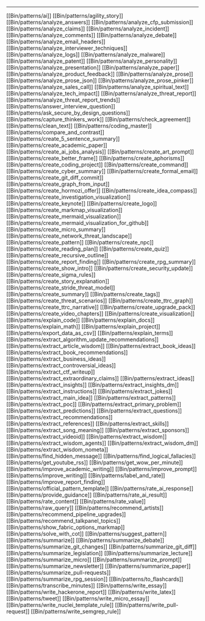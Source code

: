 
***
[[Bin/patterns/ai]]
[[Bin/patterns/agility_story]]
[[Bin/patterns/analyze_answers]]
[[Bin/patterns/analyze_cfp_submission]]
[[Bin/patterns/analyze_claims]]
[[Bin/patterns/analyze_incident]]
[[Bin/patterns/analyze_comments]]
[[Bin/patterns/analyze_debate]]
[[Bin/patterns/analyze_email_headers]]
[[Bin/patterns/analyze_interviewer_techniques]]
[[Bin/patterns/analyze_logs]]
[[Bin/patterns/analyze_malware]]
[[Bin/patterns/analyze_patent]]
[[Bin/patterns/analyze_personality]]
[[Bin/patterns/analyze_presentation]]
[[Bin/patterns/analyze_paper]]
[[Bin/patterns/analyze_product_feedback]]
[[Bin/patterns/analyze_prose]]
[[Bin/patterns/analyze_prose_json]]
[[Bin/patterns/analyze_prose_pinker]]
[[Bin/patterns/analyze_sales_call]]
[[Bin/patterns/analyze_spiritual_text]]
[[Bin/patterns/analyze_tech_impact]]
[[Bin/patterns/analyze_threat_report]]
[[Bin/patterns/analyze_threat_report_trends]]
[[Bin/patterns/answer_interview_question]]
[[Bin/patterns/ask_secure_by_design_questions]]
[[Bin/patterns/capture_thinkers_work]]
[[Bin/patterns/check_agreement]]
[[Bin/patterns/clean_text]]
[[Bin/patterns/coding_master]]
[[Bin/patterns/compare_and_contrast]]
[[Bin/patterns/create_5_sentence_summary]]
[[Bin/patterns/create_academic_paper]]
[[Bin/patterns/create_ai_jobs_analysis]]
[[Bin/patterns/create_art_prompt]]
[[Bin/patterns/create_better_frame]]
[[Bin/patterns/create_aphorisms]]
[[Bin/patterns/create_coding_project]]
[[Bin/patterns/create_command]]
[[Bin/patterns/create_cyber_summary]]
[[Bin/patterns/create_formal_email]]
[[Bin/patterns/create_git_diff_commit]]
[[Bin/patterns/create_graph_from_input]]
[[Bin/patterns/create_hormozi_offer]]
[[Bin/patterns/create_idea_compass]]
[[Bin/patterns/create_investigation_visualization]]
[[Bin/patterns/create_keynote]]
[[Bin/patterns/create_logo]]
[[Bin/patterns/create_markmap_visualization]]
[[Bin/patterns/create_mermaid_visualization]]
[[Bin/patterns/create_mermaid_visualization_for_github]]
[[Bin/patterns/create_micro_summary]]
[[Bin/patterns/create_network_threat_landscape]]
[[Bin/patterns/create_pattern]]
[[Bin/patterns/create_npc]]
[[Bin/patterns/create_reading_plan]]
[[Bin/patterns/create_quiz]]
[[Bin/patterns/create_recursive_outline]]
[[Bin/patterns/create_report_finding]]
[[Bin/patterns/create_rpg_summary]]
[[Bin/patterns/create_show_intro]]
[[Bin/patterns/create_security_update]]
[[Bin/patterns/create_sigma_rules]]
[[Bin/patterns/create_story_explanation]]
[[Bin/patterns/create_stride_threat_model]]
[[Bin/patterns/create_summary]]
[[Bin/patterns/create_tags]]
[[Bin/patterns/create_threat_scenarios]]
[[Bin/patterns/create_ttrc_graph]]
[[Bin/patterns/create_ttrc_narrative]]
[[Bin/patterns/create_upgrade_pack]]
[[Bin/patterns/create_video_chapters]]
[[Bin/patterns/create_visualization]]
[[Bin/patterns/explain_code]]
[[Bin/patterns/explain_docs]]
[[Bin/patterns/explain_math]]
[[Bin/patterns/explain_project]]
[[Bin/patterns/export_data_as_csv]]
[[Bin/patterns/explain_terms]]
[[Bin/patterns/extract_algorithm_update_recommendations]]
[[Bin/patterns/extract_article_wisdom]]
[[Bin/patterns/extract_book_ideas]]
[[Bin/patterns/extract_book_recommendations]]
[[Bin/patterns/extract_business_ideas]]
[[Bin/patterns/extract_controversial_ideas]]
[[Bin/patterns/extract_ctf_writeup]]
[[Bin/patterns/extract_extraordinary_claims]]
[[Bin/patterns/extract_ideas]]
[[Bin/patterns/extract_insights]]
[[Bin/patterns/extract_insights_dm]]
[[Bin/patterns/extract_instructions]]
[[Bin/patterns/extract_jokes]]
[[Bin/patterns/extract_main_idea]]
[[Bin/patterns/extract_patterns]]
[[Bin/patterns/extract_poc]]
[[Bin/patterns/extract_primary_problem]]
[[Bin/patterns/extract_predictions]]
[[Bin/patterns/extract_questions]]
[[Bin/patterns/extract_recommendations]]
[[Bin/patterns/extract_references]]
[[Bin/patterns/extract_skills]]
[[Bin/patterns/extract_song_meaning]]
[[Bin/patterns/extract_sponsors]]
[[Bin/patterns/extract_videoid]]
[[Bin/patterns/extract_wisdom]]
[[Bin/patterns/extract_wisdom_agents]]
[[Bin/patterns/extract_wisdom_dm]]
[[Bin/patterns/extract_wisdom_nometa]]
[[Bin/patterns/find_hidden_message]]
[[Bin/patterns/find_logical_fallacies]]
[[Bin/patterns/get_youtube_rss]]
[[Bin/patterns/get_wow_per_minute]]
[[Bin/patterns/improve_academic_writing]]
[[Bin/patterns/improve_prompt]]
[[Bin/patterns/improve_writing]]
[[Bin/patterns/label_and_rate]]
[[Bin/patterns/improve_report_finding]]
[[Bin/patterns/official_pattern_template]]
[[Bin/patterns/rate_ai_response]]
[[Bin/patterns/provide_guidance]]
[[Bin/patterns/rate_ai_result]]
[[Bin/patterns/rate_content]]
[[Bin/patterns/rate_value]]
[[Bin/patterns/raw_query]]
[[Bin/patterns/recommend_artists]]
[[Bin/patterns/recommend_pipeline_upgrades]]
[[Bin/patterns/recommend_talkpanel_topics]]
[[Bin/patterns/show_fabric_options_markmap]]
[[Bin/patterns/solve_with_cot]]
[[Bin/patterns/suggest_pattern]]
[[Bin/patterns/summarize]]
[[Bin/patterns/summarize_debate]]
[[Bin/patterns/summarize_git_changes]]
[[Bin/patterns/summarize_git_diff]]
[[Bin/patterns/summarize_legislation]]
[[Bin/patterns/summarize_lecture]]
[[Bin/patterns/summarize_micro]]
[[Bin/patterns/summarize_prompt]]
[[Bin/patterns/summarize_newsletter]]
[[Bin/patterns/summarize_paper]]
[[Bin/patterns/summarize_pull-requests]]
[[Bin/patterns/summarize_rpg_session]]
[[Bin/patterns/to_flashcards]]
[[Bin/patterns/transcribe_minutes]]
[[Bin/patterns/write_essay]]
[[Bin/patterns/write_hackerone_report]]
[[Bin/patterns/write_latex]]
[[Bin/patterns/tweet]]
[[Bin/patterns/write_micro_essay]]
[[Bin/patterns/write_nuclei_template_rule]]
[[Bin/patterns/write_pull-request]]
[[Bin/patterns/write_semgrep_rule]]